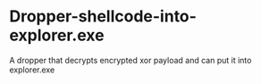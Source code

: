 # Dropper-shellcode-into-explorer.exe
A dropper that decrypts encrypted xor payload and can put it into explorer.exe 
